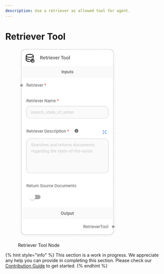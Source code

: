 ```yaml
---
description: Use a retriever as allowed tool for agent.
---
```


# Retriever Tool

<figure><img src="../../../.gitbook/assets/image (8) (1) (1).png" alt="" width="311"><figcaption><p>Retriever Tool Node</p></figcaption></figure>

{% hint style="info" %}
This section is a work in progress. We appreciate any help you can provide in completing this section. Please check our [Contribution Guide](../../../contributing/) to get started.
{% endhint %}
